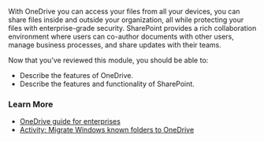 With OneDrive you can access your files from all your devices, you can share files inside and outside your organization, all while protecting your files with enterprise-grade security. SharePoint provides a rich collaboration environment where users can co-author documents with other users, manage business processes, and share updates with their teams.

Now that you’ve reviewed this module, you should be able to:

- Describe the features of OneDrive.
- Describe the features and functionality of SharePoint.

### Learn More

- [OneDrive guide for enterprises](https://docs.microsoft.com/onedrive/plan-onedrive-enterprise)
- [Activity: Migrate Windows known folders to OneDrive](https://mslearn.cloudguides.com/guides/Migrate%20Windows%20known%20folders%20to%20OneDrive)
